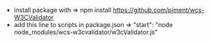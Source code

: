 - install package with => npm install https://github.com/piment/wcs-W3CValidator
- add this line to scripts in package.json => "start": "node node_modules/wcs-w3cvalidator/w3cValidator.js"

